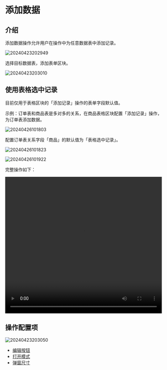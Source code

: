 # 添加数据

## 介绍

添加数据操作允许用户在操作中为任意数据表中添加记录。

![20240423202949](https://static-docs.nocobase.com/20240423202949.png)

选择目标数据表，添加表单区块。

![20240423203010](https://static-docs.nocobase.com/20240423203010.png)

## 使用表格选中记录

目前仅用于表格区块的「添加记录」操作的表单字段默认值。

示例：订单表和商品表是多对多的关系，在商品表格区块配置「添加记录」操作，为订单表添加数据。

![20240426101803](https://static-docs.nocobase.com/20240426101803.png)

配置订单表关系字段「商品」的默认值为「表格选中记录」。

![20240426101823](https://static-docs.nocobase.com/20240426101823.png)

![20240426101922](https://static-docs.nocobase.com/20240426101922.png)

完整操作如下：

<video width="100%" height="440" controls>
<source src="https://static-docs.nocobase.com/20240426102142.mp4" type="video/mp4">
</video>

## 操作配置项

![20240423203050](https://static-docs.nocobase.com/20240423203050.png)

- [编辑按钮](/handbook/ui/actions/action-settings/edit-button)
- [打开模式](/handbook/ui/actions/action-settings/open-mode)
- [弹窗尺寸](/handbook/ui/actions/action-settings/popup-size)
